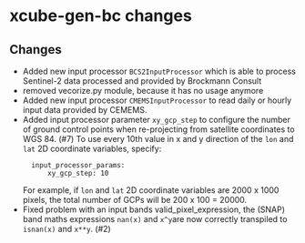 # xcube-gen-bc changes

## Changes
* Added new input processor `BCS2InputProcessor` which is able to process Sentinel-2 data processed 
  and provided by Brockmann Consult
* removed vecorize.py module, because it has no usage anymore  
* Added new input processor `CMEMSInputProcessor` to read daily or hourly input data provided by CEMEMS.
* Added input processor parameter `xy_gcp_step` to configure the number of 
  ground control points when re-projecting from satellite coordinates to WGS 84. (#7)
  To use every 10th value in x and y direction of the `lon` and `lat` 2D coordinate 
  variables, specify:
  ```
    input_processor_params:
        xy_gcp_step: 10
  ```      
  For example, if `lon` and `lat` 2D coordinate variables are 2000 x 1000 pixels, 
  the total number of GCPs will be 200 x 100 = 20000.    
* Fixed problem with an input bands valid_pixel_expression, the (SNAP) band maths expressions
  `nan(x)` and `x^y`are now correctly transpiled to `isnan(x)` and `x**y`. (#2)